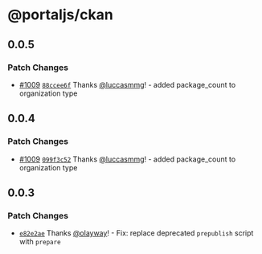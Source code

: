 # @portaljs/ckan

## 0.0.5

### Patch Changes

- [#1009](https://github.com/datopian/portaljs/pull/1009) [`88ccee6f`](https://github.com/datopian/portaljs/commit/88ccee6f0aa05decd3efbe7279925340ae817127) Thanks [@luccasmmg](https://github.com/luccasmmg)! - added package_count to organization type

## 0.0.4

### Patch Changes

- [#1009](https://github.com/datopian/portaljs/pull/1009) [`099f3c52`](https://github.com/datopian/portaljs/commit/099f3c520407a7215b5b41f67dc8ea5ac73d07c4) Thanks [@luccasmmg](https://github.com/luccasmmg)! - added package_count to organization type

## 0.0.3

### Patch Changes

- [`e82e2ae`](https://github.com/datopian/portaljs/commit/e82e2ae0211ea3e4701703d353b44cf1001434ef) Thanks [@olayway](https://github.com/olayway)! - Fix: replace deprecated `prepublish` script with `prepare`
